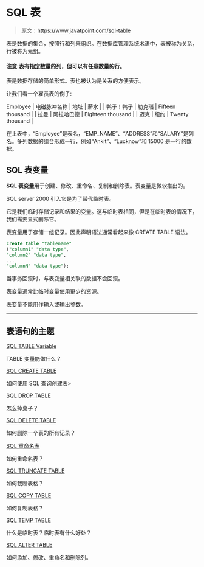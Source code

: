 # SQL 表

> 原文：<https://www.javatpoint.com/sql-table>

表是数据的集合，按照行和列来组织。在数据库管理系统术语中，表被称为关系，行被称为元组。

#### 注意:表有指定数量的列，但可以有任意数量的行。

表是数据存储的简单形式。表也被认为是关系的方便表示。

让我们看一个雇员表的例子:

<caption>Employee</caption>
| 电磁脉冲名称 | 地址 | 薪水 |
| 鸭子！鸭子 | 勒克瑙 | Fifteen thousand |
| 拉曼 | 阿拉哈巴德 | Eighteen thousand |
| 迈克 | 纽约 | Twenty thousand |

在上表中，“Employee”是表名，“EMP_NAME”、“ADDRESS”和“SALARY”是列名。多列数据的组合形成一行，例如“Ankit”、“Lucknow”和 15000 是一行的数据。

## SQL 表变量

**SQL 表变量**用于创建、修改、重命名、复制和删除表。表变量是微软推出的。

SQL server 2000 引入它是为了替代临时表。

它是我们临时存储记录和结果的变量。这与临时表相同，但是在临时表的情况下，我们需要显式删除它。

表变量用于存储一组记录。因此声明语法通常看起来像 CREATE TABLE 语法。

```sql
create table "tablename"
("column1" "data type",
"column2" "data type",
...
"columnN" "data type");

```

当事务回滚时，与表变量相关联的数据不会回滚。

表变量通常比临时变量使用更少的资源。

表变量不能用作输入或输出参数。

* * *

## 表语句的主题

[SQL TABLE Variable](sql-table-variable)

TABLE 变量能做什么？

[SQL CREATE TABLE](sql-create-table)

如何使用 SQL 查询创建表>

[SQL DROP TABLE](sql-drop-table)

怎么掉桌子？

[SQL DELETE TABLE](sql-delete-table)

如何删除一个表的所有记录？

[SQL 重命名表](sql-rename-table)

如何重命名表？

[SQL TRUNCATE TABLE](sql-truncate-table)

如何截断表格？

[SQL COPY TABLE](sql-copy-table)

如何复制表格？

[SQL TEMP TABLE](sql-temp-table)

什么是临时表？临时表有什么好处？

[SQL ALTER TABLE](sql-alter-table)

如何添加、修改、重命名和删除列。